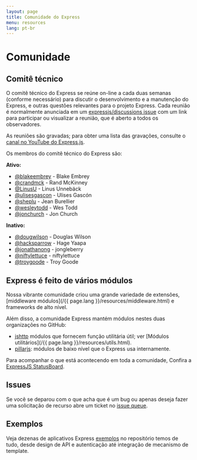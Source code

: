 ```yaml
---
layout: page
title: Comunidade do Express
menu: resources
lang: pt-br
---
```


# Comunidade

## Comitê técnico

O comitê técnico do Express se reúne on-line a cada duas semanas (conforme necessário) para discutir o desenvolvimento e a manutenção do Express,
e outras questões relevantes para o projeto Express. Cada reunião é normalmente anunciada em um
[expressjs/discussions issue](https://github.com/expressjs/discussions/issues) com um link para participar ou visualizar a reunião, que é
aberto a todos os observadores.

As reuniões são gravadas; para obter uma lista das gravações, consulte o [ canal no YouTube do Express.js](https://www.youtube.com/channel/UCYjxjAeH6TRik9Iwy5nXw7g).

Os membros do comitê técnico do Express são:

**Ativo:**

- [@blakeembrey](https://github.com/blakeembrey) - Blake Embrey
- [@crandmck](https://github.com/crandmck) - Rand McKinney
- [@LinusU](https://github.com/LinusU) - Linus Unnebäck
- [@ulisesgascon](https://github.com/ulisesGascon) - Ulises Gascón
- [@sheplu](https://github.com/sheplu) - Jean Burellier
- [@wesleytodd](https://github.com/wesleytodd) - Wes Todd
- [@jonchurch](https://github.com/jonchurch) - Jon Church

**Inativo:**

- [@dougwilson](https://github.com/dougwilson) - Douglas Wilson
- [@hacksparrow](https://github.com/hacksparrow) - Hage Yaapa
- [@jonathanong](https://github.com/jonathanong) - jongleberry
- [@niftylettuce](https://github.com/niftylettuce) - niftylettuce
- [@troygoode](https://github.com/troygoode) - Troy Goode

## Express é feito de vários módulos

Nossa vibrante comunidade criou uma grande variedade de extensões,
[middleware módulos](/{{ page.lang }}/resources/middleware.html) e frameworks de alto nível.

Além disso, a comunidade Express mantém módulos nestes duas organizações no GitHub:

- [jshttp](https://jshttp.github.io/) módulos que fornecem função utilitária útil; ver [Módulos utilitários](/{{ page.lang }}/resources/utils.html).
- [pillarjs](https://pillarjs.github.io/): módulos de baixo nível que o Express usa internamente.

Para acompanhar o que está acontecendo em toda a comunidade, Confira a [ExpressJS StatusBoard](https://expressjs.github.io/statusboard/).

## Issues

Se você se deparou com o que acha que é um bug ou apenas deseja fazer
uma solicitação de recurso abre um ticket no [issue queue](https://github.com/expressjs/express/issues).

## Exemplos

Veja dezenas de aplicativos Express [exemplos](https://github.com/expressjs/express/tree/master/examples)
no repositório temos de tudo, desde design de API e autenticação até integração de mecanismo de template.
